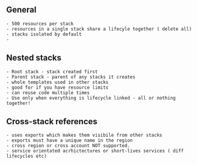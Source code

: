 ## General
    - 500 resources per stack
    - resources in a single stack share a lifecyle together ( delete all)
    - stacks isolated by default
    - 

## Nested stacks
    - Root stack - stack created first
    - Parent stack - parent of any stacks it creates
    - whole templates used in other stacks
    - good for if you have resource limits
    - can reuse code multiple times
    - Use only when everything is lifecycle linked - all or nothing together!

## Cross-stack references
    - uses exports which makes them visibile from other stacks
    - exports must have a unique name in the region
    - cross region or cross account NOT supported.
    - service orientated acrhictectures or short-lives services ( diff lifecycles etc)
    
